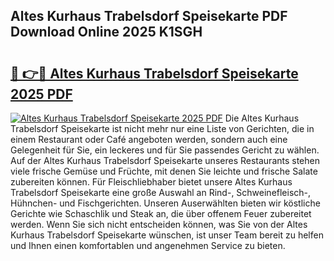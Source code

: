 ## Altes Kurhaus Trabelsdorf Speisekarte PDF Download Online 2025 K1SGH

# <h2><a href="http://gc73mo.nevu.top/?p=Altes+Kurhaus+Trabelsdorf+Speisekarte">🔗 👉🔴 Altes Kurhaus Trabelsdorf Speisekarte 2025 PDF</a></h2>

[![Altes Kurhaus Trabelsdorf Speisekarte 2025 PDF](https://i.imgur.com/dBaPXMq.png)](http://gc73mo.nevu.top/?p=Altes+Kurhaus+Trabelsdorf+Speisekarte)
Die Altes Kurhaus Trabelsdorf Speisekarte ist nicht mehr nur eine Liste von Gerichten, die in einem Restaurant oder Café angeboten werden, sondern auch eine Gelegenheit für Sie, ein leckeres und für Sie passendes Gericht zu wählen. Auf der Altes Kurhaus Trabelsdorf Speisekarte unseres Restaurants stehen viele frische Gemüse und Früchte, mit denen Sie leichte und frische Salate zubereiten können. Für Fleischliebhaber bietet unsere Altes Kurhaus Trabelsdorf Speisekarte eine große Auswahl an Rind-, Schweinefleisch-, Hühnchen- und Fischgerichten. Unseren Auserwählten bieten wir köstliche Gerichte wie Schaschlik und Steak an, die über offenem Feuer zubereitet werden. Wenn Sie sich nicht entscheiden können, was Sie von der Altes Kurhaus Trabelsdorf Speisekarte wünschen, ist unser Team bereit zu helfen und Ihnen einen komfortablen und angenehmen Service zu bieten.
